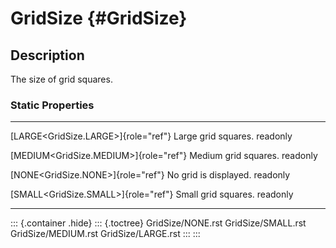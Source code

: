 GridSize {#GridSize}
========

Description
-----------

The size of grid squares.

### Static Properties

  ----------------------------------------- -----------------------
  [LARGE\<GridSize.LARGE\>]{role="ref"}     Large grid squares.
  readonly                                  

  [MEDIUM\<GridSize.MEDIUM\>]{role="ref"}   Medium grid squares.
  readonly                                  

  [NONE\<GridSize.NONE\>]{role="ref"}       No grid is displayed.
  readonly                                  

  [SMALL\<GridSize.SMALL\>]{role="ref"}     Small grid squares.
  readonly                                  
  ----------------------------------------- -----------------------

::: {.container .hide}
::: {.toctree}
GridSize/NONE.rst GridSize/SMALL.rst GridSize/MEDIUM.rst
GridSize/LARGE.rst
:::
:::
